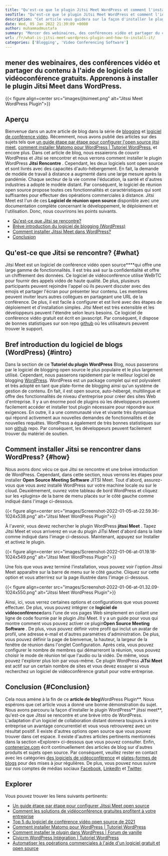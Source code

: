 ```yaml
---
title: "Qu'est-ce que le plugin Jitsi Meet WordPress et comment l'installer?" 
seoTitle: "Qu'est-ce que le plugin Jitsi Meet WordPress et comment l'installer?" 
description: "Cet article vous guidera sur la façon d'installer le plugin WordPress Jitsi Meet. Jitsi Meet est un logiciel de vidéoconférence open source avec des fonctionnalités puissantes." 
date: Wed, 05 Jan 2022 21:39:09 +0000
author: muhammadmustafa
summary: "Mercer des webinaires, des conférences vidéo et partager du contenu à l'aide d'un logiciel de vidéoconférence gratuit. Apprenons à installer le plugin Jitsi Meet dans WordPress." 
url: /fr/what-is-jitsi-meet-wordpress-plugin-and-how-to-install-it/
categories: ['Blogging', 'Video Conferencing Software']
---
```


## mener des webinaires, des conférences vidéo et partager du contenu à l'aide de logiciels de vidéoconférence gratuits. Apprenons à installer le plugin Jitsi Meet dans WordPress.

{{< figure align=center src="images/jitsimeet.png" alt="Jitssi Meet WordPress Plugin">}}


## Aperçu
Bienvenue dans un autre article de blog dans la série de [blogging][1] et [logiciel de conférence vidéo][2]. Récemment, nous avons publié des articles sur des sujets tels que [un guide étape par étape pour configurer l'open source jitsi meet][3], [comment installer Matomo pour WordPress | Tutoriel WordPress][4], et encore plus. Dans cet article de blog, nous essaierons de couvrir WordPress et Jitsi se rencontrer et nous verrons comment installer le plugin WordPress **Jitsi Rencontre** . Cependant, les deux logiciels sont open source et sont livrés avec des capacités d'auto-hébergement. En fait, la demande de modèle de travail à distance a augmenté dans une large mesure après la pandémie. Chaque secteur de la vie comme l'éducation, la santé et d'autres industries a adopté le modèle distant.
Par conséquent, le logiciel de réunion open source propose toutes ces fonctionnalités et caractéristiques qui sont suffisantes pour effectuer des opérations commerciales à distance. Jitsi Meet est l'un de ces **Logiciel de réunion open source** disponible avec une documentation complète concernant le développement, le déploiement et l'utilisation. Donc, nous couvrirons les points suivants.
  * [Qu'est-ce que Jitsi se rencontre?][5]
  * [Brève introduction du logiciel de blogging (WordPress)][6]
  * [Comment installer Jitssi Meet dans WordPress?][7]
  * [Conclusion][8]

## Qu'est-ce que Jitsi se rencontre? {#what}

Jitsi Meet est un logiciel de conférence vidéo open source****qui offre une large gamme de fonctionnalités. Il est très axé sur la confidentialité et offre un chiffrement des données. Ce logiciel de vidéoconférence utilise WeBrTC pour fournir des appels vidéo de haute qualité. De plus, plusieurs participants peuvent rejoindre l'appel où ils peuvent discuter avec des emojis et partager l'écran pour présenter leur contenu. Les membres peuvent inviter leurs autres collègues en partageant une URL de la conférence. De plus, il est facile à configurer et est livré avec des étapes de déploiement et d'installation simples. Jitsi Meet est très extensible et les développeurs peuvent l'étendre selon leurs besoins. Ce logiciel de conférence vidéo gratuit est écrit en javascript. Par conséquent, il dispose de bonnes statistiques sur son repo [github][9] où les utilisateurs peuvent trouver le support.

## Bref introduction du logiciel de blogs (WordPress) {#intro}

Dans la section de ce **Tutoriel du plugin WordPress** Blog, nous passerons par le logiciel de blogging open source le plus populaire et le plus largement utilisé. Cependant, nous passerons rapidement par le meilleur logiciel de blogging [WordPress][10]. WordPress est un package complet qui est polyvalent et très adopté en tant que plate-forme de blogging ainsi qu'un système de gestion de contenu. En fait, il est open source, auto-hébergé, multilingue et offre des fonctionnalités de niveau d'entreprise pour créer des sites Web d'entreprise. Il y a un énorme pool de plugins où les développeurs peuvent facilement accéder et installer tout plugin nécessaire pour répondre aux exigences. En outre, il a une communauté vive et vivante très dynamique qui répond activement aux nouvelles demandes de fonctionnalités et de nouvelles requêtes. WordPress a également de très bonnes statistiques sur son [github][11] repo. Par conséquent, les développeurs peuvent facilement trouver du matériel de soutien.

## Comment installer Jitsi se rencontrer dans WordPress? {#how}

Nous avons donc vécu ce que Jitsi se rencontre et une brève introduction de WordPress. Cependant, dans cette section, nous verrons les étapes pour installer **Open Source Meeting Software** JITSI Meet.
Tout d'abord, assurez-vous que vous avez installé WordPress sur votre machine locale ou sur le cloud.
Deuxièmement, ouvrez votre tableau de bord WordPress et cliquez sur les «plugins» de la barre de menu placés sur le côté gauche comme indiqué dans l'image ci-dessous.

{{< figure align=center src="images/Screenshot-2022-01-05-at-22.59.36-1024x538.png" alt="Jitssi Meet WordPress Plugin">}}

À l'avenir, vous devez rechercher le plugin WordPress **jitssi Meet** . Tapez Jitsi Meet et vous arriverez en vue du plugin JiTsi Meet d'abord dans la liste comme indiqué dans l'image ci-dessous. Maintenant, appuyez sur Installer et activez le plugin.

{{< figure align=center src="images/Screenshot-2022-01-06-at-01.19.18-1024x549.png" alt="Jitssi Meet WordPress Plugin">}}

Une fois que vous avez terminé l'installation, vous pouvez voir l'option Jitssi Meet apparaître sur la barre de menu sur le côté gauche. Cliquez sur cette option et vous atterrirez sur la page illustrée dans l'image ci-dessous.

{{< figure align=center src="images/Screenshot-2022-01-06-at-01.32.09-1024x550.png" alt="Jitssi Meet WordPress Plugin">}}

Ainsi, ici, vous verrez certaines options et configurations que vous pouvez effectuer. De plus, vous pouvez intégrer ce **logiciel de vidéoconférence**dans l'une de vos pages Web simplement en collant une ligne de code fournie par le plugin Jitsi Meet. Il y a un guide pour vous qui montre comment vous pouvez activer ce plugin**Open Source Meeting Software** . De plus, vous pouvez définir votre profil qui inclut un avatar de profil, une adresse e-mail et d'autres paramètres d'administration. De plus, vous pouvez définir la page de bienvenue, la hauteur, la largeur de la fenêtre de réunion dans l'onglet Configuration. Après cela, vous pouvez configurer le nombre de membres qui démarreront la réunion, vous pouvez choisir le mode de réunion tel que l'audio ou la vidéo.
De même, vous pouvez l'explorer plus loin par vous-même. Ce plugin WordPress **JiTsi Meet** est actif sur un certain nombre de sites et vous devez essayer si vous recherchez un logiciel de vidéoconférence gratuit pour votre entreprise.

## Conclusion {#Conclusion}

Cela nous amène à la fin de ce **article de blog**WordPress Plugin**. Nous espérons que cet article vous a donné une bonne démonstration du sujet. Nous avons parcouru la façon d'installer le plugin WordPress** jitssi meet**, qu'est-ce que Jitssi se rencontre et une brève intro de WordPress. L'adaptation d'un logiciel de collaboration distant donnera toujours à votre entreprise un avantage concurrentiel et vous vous retrouverez avec un résultat positif. Il existe d'autres options open source que vous pouvez trouver dans cet espace. Il existe d'autres articles pertinents mentionnés dans la section «Explorer» ci-dessous que vous pouvez consulter.
Enfin, [contenerize.com][12] écrit continuellement des articles de blog sur d'autres produits et sujets open source. Par conséquent, veuillez rester en contact avec les catégories [des logiciels de vidéoconférence][13] et [plates-formes de blogs][14] pour des mises à jour régulières. De plus, vous pouvez nous suivre sur nos comptes de médias sociaux [Facebook][15], [LinkedIn][16] et [Twitter][17].

## Explorer
Vous pouvez trouver les liens suivants pertinents:
  * [Un guide étape par étape pour configurer Jitssi Meet open source][3]
  * [Comment les solutions de vidéoconférence gratuites profitent à votre entreprise][18]
  * [Top 5 du logiciel de conférence vidéo open source de 2021][19]
  * [Comment installer Matomo pour WordPress | Tutoriel WordPress][20]
  * [Comment installer le plugin dans WordPress | Forum de vanille][21]
  * [Civicrm WordPress Intégration | Tutoriel WordPress][22]
  * [Automatiser les opérations commerciales à l'aide d'un logiciel gratuit et open source][23]



[1]: https://blog.containerize.com/category/blogging/
[2]: https://blog.containerize.com/category/video-conferencing-software/
[3]: https://blog.containerize.com/video-conferencing-software/how-to-set-up-open-source-jitsi-meet/
[4]: http://how%20to%20install%20matomo%20for%20wordpress%20%7C%20wordpress%20tutorial/
[5]: #what
[6]: #intro
[7]: #how
[8]: #Conclusion
[9]: https://github.com/jitsi/jitsi-meet
[10]: https://products.containerize.com/blogging/wordpress/
[11]: https://github.com/wordpress/
[12]: https://www.containerize.com/
[13]: https://products.containerize.com/video-conferencing/
[14]: https://products.containerize.com/blogging/
[15]: https://web.facebook.com/containerize
[16]: https://www.linkedin.com/company/containerize/
[17]: https://twitter.com/containerize_co
[18]: https://blog.containerize.com/
[19]: https://blog.containerize.com/video-conferencing-software/top-5-open-source-video-conferencing-software-of-2021/
[20]: #
[21]: https://blog.containerize.com/blogging/how-to-a-install-plugin-in-wordpress-vanilla-forum/
[22]: https://blog.containerize.com/blogging/civicrm-wordpress-integration-wordpress-tutorial/
[23]: https://blog.containerize.com/blogging/automate-business-operations-using-open-source-software/
